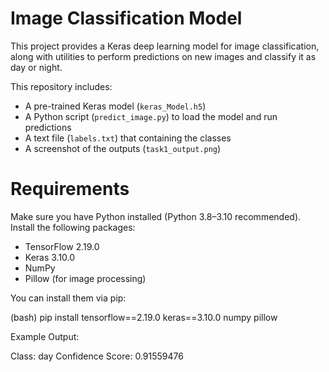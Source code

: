 # Image Classification Model

This project provides a Keras deep learning model for image classification, along with utilities to perform predictions on new images and classify it as day or night.

This repository includes:
- A pre-trained Keras model (`keras_Model.h5`)
- A Python script (`predict_image.py`) to load the model and run predictions
- A text file (`labels.txt`) that containing the classes
- A screenshot of the outputs (`task1_output.png`)

# Requirements

Make sure you have Python installed (Python 3.8–3.10 recommended).  
Install the following packages:

- TensorFlow 2.19.0
- Keras 3.10.0
- NumPy
- Pillow (for image processing)


You can install them via pip:

(bash)
pip install tensorflow==2.19.0 keras==3.10.0 numpy pillow


Example Output:

Class: day
Confidence Score: 0.91559476
